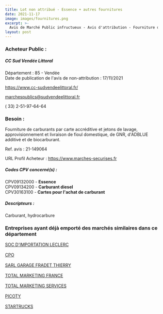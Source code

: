 ```yaml
---
title: Lot non attribué - Essence + autres fournitures
date: 2021-11-17
image: images/fournitures.png
excerpt: >-
  Avis de Marché Public infructueux - Avis d'attribution - Fourniture de carburants par carte accréditive et jetons de lavage, approvisionnement et livraison de fioul domestique, de GNR, d'ADBLUE additivé et de biocarburant - 6 lots
layout: post
---
```


### Acheteur Public :
##### CC Sud Vendée Littoral
Département : 85 - Vendée<br/>
Date de publication de l'avis de non-attribution : 17/11/2021


https://www.cc-sudvendeelittoral.fr/

marchespublics@sudvendeelittoral.fr

( 33) 2-51-97-64-64
### Besoin :

Fourniture de carburants par carte accréditive et jetons de lavage, approvisionnement et livraison de fioul domestique, de GNR, d'ADBLUE additivé et de biocarburant.

Ref. avis : 21-149064

URL Profil Acheteur : https://www.marches-securises.fr

##### Codes CPV concerné(s) :
CPV09132000 - **Essence** <br/>
CPV09134200 - **Carburant diesel** <br/>
CPV30163100 - **Cartes pour l'achat de carburant** <br/>

##### Descripteurs :
Carburant, hydrocarbure <br/>

### Entreprises ayant déjà emporté des marchés similaires dans ce département
<a href="/entreprise-545/siren-315281113">SOC D'IMPORTATION LECLERC</a><br/><br/>
<a href="/entreprise-558/siren-422919928">CPO</a><br/><br/>
<a href="/entreprise-566/siren-492009675">SARL GARAGE FRADET THIERRY</a><br/><br/>
<a href="/entreprise-571/siren-531680445">TOTAL MARKETING FRANCE</a><br/><br/>
<a href="/entreprise-572/siren-542034921">TOTAL MARKETING SERVICES</a><br/><br/>
<a href="/entreprise-574/siren-777347386">PICOTY</a><br/><br/>
<a href="/entreprise-579/siren-823687819">STARTRUCKS</a><br/><br/>
